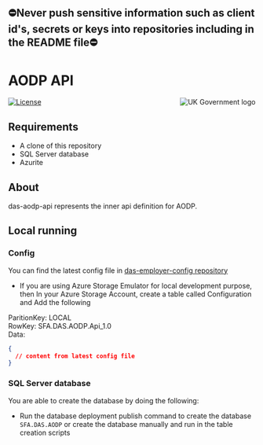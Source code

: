 ## ⛔Never push sensitive information such as client id's, secrets or keys into repositories including in the README file⛔

# AODP API

<img src="https://avatars.githubusercontent.com/u/9841374?s=200&v=4" align="right" alt="UK Government logo">

[![License](https://img.shields.io/badge/license-MIT-lightgrey.svg?longCache=true&style=flat-square)](https://en.wikipedia.org/wiki/MIT_License)

## Requirements

- A clone of this repository
- SQL Server database
- Azurite

## About

das-aodp-api represents the inner api definition for AODP.

## Local running
### Config
You can find the latest config file in [das-employer-config repository](https://github.com/SkillsFundingAgency/das-employer-config/blob/master/das-aodp-api/SFA.DAS.AODP.Api.json)


* If you are using Azure Storage Emulator for local development purpose, then In your Azure Storage Account, create a table called Configuration and Add the following

ParitionKey: LOCAL  
RowKey: SFA.DAS.AODP.Api_1.0  
Data:  
```json
{
  // content from latest config file
}
```

### SQL Server database
You are able to create the database by doing the following:

* Run the database deployment publish command to create the database ```SFA.DAS.AODP``` or create the database manually and run in the table creation scripts

